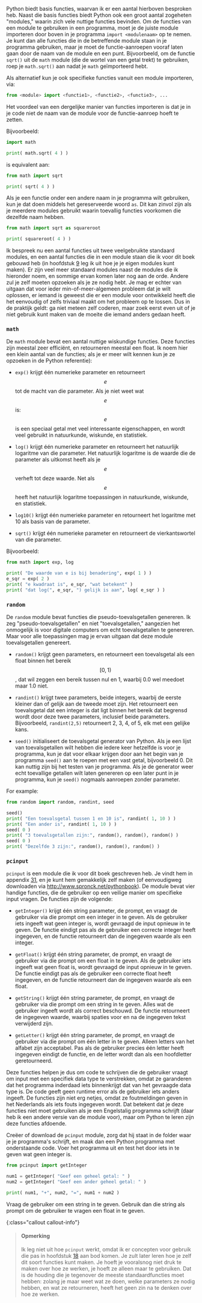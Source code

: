Python biedt basis functies, waarvan ik er een aantal hierboven
besproken heb. Naast die basis functies biedt Python ook een groot
aantal zogeheten "modules," waarin zich vele nuttige functies bevinden.
Om de functies van een module te gebruiken in een programma, moet je de
juiste module importeren door boven in je programma
`import <modulenaam>` op te nemen. Je kunt dan alle functies die in de
betreffende module staan in je programma gebruiken, maar je moet de
functie-aanroepen vooraf laten gaan door de naam van de module en een
punt. Bijvoorbeeld, om de functie `sqrt()` uit de `math` module (die de
wortel van een getal trekt) te gebruiken, roep je `math.sqrt()` aan
nadat je `math` geïmporteerd hebt.

Als alternatief kun je ook specifieke functies vanuit een module
importeren, via:  

```python
from <module> import <functie1>, <functie2>, <functie3>, ...
```
  
Het voordeel van een dergelijke manier van functies importeren is dat je
in je code niet de naam van de module voor de functie-aanroep hoeft te
zetten.

Bijvoorbeeld:

```python
import math

print( math.sqrt( 4 ) )
```

is equivalent aan:

```python
from math import sqrt

print( sqrt( 4 ) )
```

Als je een functie onder een andere naam in je programma wilt gebruiken,
kun je dat doen middels het gereserveerde woord `as`. Dit kan zinvol
zijn als je meerdere modules gebruikt waarin toevallig functies
voorkomen die dezelfde naam hebben.

```python
from math import sqrt as squareroot

print( squareroot( 4 ) )
```

Ik bespreek nu een aantal functies uit twee veelgebruikte standaard
modules, en een aantal functies die in een module staan die ik voor dit
boek gebouwd heb (in hoofdstuk
<a href="#ch:functions" data-reference-type="ref" data-reference="ch:functions">9</a>
leg ik uit hoe je je eigen modules kunt maken). Er zijn veel meer
standaard modules naast de modules die ik hieronder noem, en sommige
ervan komen later nog aan de orde. Andere zul je zelf moeten opzoeken
als je ze nodig hebt. Je mag er echter van uitgaan dat voor ieder
min-of-meer-algemeen probleem dat je wilt oplossen, er iemand is geweest
die er een module voor ontwikkeld heeft die het eenvoudig of zelfs
triviaal maakt om het probleem op te lossen. Dus in de praktijk geldt:
ga niet meteen zelf coderen, maar zoek eerst even uit of je niet gebruik
kunt maken van de moeite die iemand anders gedaan heeft.

### `math`

De `math` module bevat een aantal nuttige wiskundige functies. Deze
functies zijn meestal zeer efficiënt, en retourneren meestal een float.
Ik noem hier een klein aantal van de functies; als je er meer wilt
kennen kun je ze opzoeken in de Python referentie):

-   `exp()` krijgt één numerieke parameter en retourneert $$e$$ tot de
    macht van die parameter. Als je niet weet wat $$e$$ is: $$e$$ is een
    speciaal getal met veel interessante eigenschappen, en wordt veel
    gebruikt in natuurkunde, wiskunde, en statistiek.

-   `log()` krijgt één numerieke parameter en retourneert het natuurlijk
    logaritme van die parameter. Het natuurlijk logaritme is de waarde
    die de parameter als uitkomst heeft als je $$e$$ verheft tot deze
    waarde. Net als $$e$$ heeft het natuurlijk logaritme toepassingen in
    natuurkunde, wiskunde, en statistiek.

-   `log10()` krijgt één numerieke parameter en retourneert het
    logaritme met 10 als basis van de parameter.

-   `sqrt()` krijgt één numerieke parameter en retourneert de
    vierkantswortel van die parameter.

Bijvoorbeeld:

```python
from math import exp, log

print( "De waarde van e is bij benadering", exp( 1 ) )
e_sqr = exp( 2 )
print( "e kwadraat is", e_sqr, "wat betekent" )
print( "dat log(", e_sqr, ") gelijk is aan", log( e_sqr ) )
```

### `random`

De `random` module bevat functies die pseudo-toevalsgetallen genereren.
Ik zeg "pseudo-toevalsgetallen" en niet "toevalsgetallen," aangezien het
onmogelijk is voor digitale computers om echt toevalsgetallen te
genereren. Maar voor alle toepassingen mag je ervan uitgaan dat deze
module toevalsgetallen genereert.

-   `random()` krijgt geen parameters, en retourneert een toevalsgetal
    als een float binnen het bereik $$[0,1)$$, dat wil zeggen een bereik
    tussen nul en 1, waarbij 0.0 wel meedoet maar 1.0 niet.

-   `randint()` krijgt twee parameters, beide integers, waarbij de
    eerste kleiner dan of gelijk aan de tweede moet zijn. Het
    retourneert een toevalsgetal dat een integer is dat ligt binnen het
    bereik dat begrensd wordt door deze twee parameters, inclusief beide
    parameters. Bijvoorbeeld, `randint(2,5)` retourneert 2, 3, 4, of 5,
    elk met een gelijke kans.

-   `seed()` initialiseert de toevalsgetal generator van Python. Als je
    een lijst van toevalsgetallen wilt hebben die iedere keer hetzelfde
    is voor je programma, kun je dat voor elkaar krijgen door aan het
    begin van je programma `seed()` aan te roepen met een vast getal,
    bijvoorbeeld 0. Dit kan nuttig zijn bij het testen van je programma.
    Als je de generator weer echt toevallige getallen wilt laten
    genereren op een later punt in je programma, kun je `seed()`
    nogmaals aanroepen zonder parameter.

For example:

```python
from random import random, randint, seed

seed()
print( "Een toevalsgetal tussen 1 en 10 is", randint( 1, 10 ) )
print( "Een ander is", randint( 1, 10 ) )
seed( 0 )
print( "3 toevalsgetallen zijn:", random(), random(), random() )
seed( 0 )
print( "Dezelfde 3 zijn:", random(), random(), random() )
```

### `pcinput`

`pcinput` is een module die ik voor dit boek geschreven heb. Je vindt
hem in appendix
<a href="#ch:pcinput" data-reference-type="ref" data-reference="ch:pcinput">31</a>,
en je kunt hem gemakkelijk zelf maken (of eenvoudigweg downloaden via
<http://www.spronck.net/pythonbook>). De module bevat vier handige
functies, die de gebruiker op een veilige manier om specifieke input
vragen. De functies zijn de volgende:

-   `getInteger()` krijgt één string parameter, de prompt, en vraagt de
    gebruiker via die prompt om een integer in te geven. Als de
    gebruiker iets ingeeft wat geen integer is, wordt gevraagd de input
    opnieuw in te geven. De functie eindigt pas als de gebruiker een
    correcte integer heeft ingegeven, en de functie retourneert dan de
    ingegeven waarde als een integer.

-   `getFloat()` krijgt één string parameter, de prompt, en vraagt de
    gebruiker via die prompt om een float in te geven. Als de gebruiker
    iets ingeeft wat geen float is, wordt gevraagd de input opnieuw in
    te geven. De functie eindigt pas als de gebruiker een correcte float
    heeft ingegeven, en de functie retourneert dan de ingegeven waarde
    als een float.

-   `getString()` krijgt één string parameter, de prompt, en vraagt de
    gebruiker via die prompt om een string in te geven. Alles wat de
    gebruiker ingeeft wordt als correct beschouwd. De functie
    retourneert de ingegeven waarde, waarbij spaties voor en na de
    ingegeven tekst verwijderd zijn.

-   `getLetter()` krijgt één string parameter, de prompt, en vraagt de
    gebruiker via die prompt om één letter in te geven. Alleen letters
    van het alfabet zijn acceptabel. Pas als de gebruiker precies één
    letter heeft ingegeven eindigt de functie, en de letter wordt dan
    als een hoofdletter geretourneerd.

Deze functies helpen je dus om code te schrijven die de gebruiker vraagt
om input met een specifiek data type te verstrekken, omdat ze garanderen
dat het programma inderdaad iets binnenkrijgt dat van het gevraagde data
type is. De code geeft geen runtime error als de gebruiker iets anders
ingeeft. De functies zijn niet erg netjes, omdat ze foutmeldingen geven
in het Nederlands als iets fouts ingegeven wordt. Dat betekent dat je
deze functies niet moet gebruiken als je een Engelstalig programma
schrijft (daar heb ik een andere versie van de module voor), maar om
Python te leren zijn deze functies afdoende.

Creëer of download de `pcinput` module, zorg dat hij staat in de folder
waar je je programma's schrijft, en maak dan een Python programma met
onderstaande code. Voer het programma uit en test het door iets in te
geven wat geen integer is.

```python
from pcinput import getInteger

num1 = getInteger( "Geef een geheel getal: " )
num2 = getInteger( "Geef een ander geheel getal: " )

print( num1, "+", num2, "=", num1 + num2 )
```

Vraag de gebruiker om een string in te geven. Gebruik dan die string als
prompt om de gebruiker te vragen een float in te geven.

{:class="callout callout-info"}
> #### Opmerking
> Ik leg niet uit hoe `pcinput` werkt, omdat ik er concepten voor gebruik die pas in hoofdstuk <a href="#ch:exceptions" data-reference-type="ref" data-reference="ch:exceptions">18</a> aan bod komen. Je zult later leren hoe je zelf dit soort functies kunt maken. Je hoeft je vooralsnog niet druk te maken over hoe ze werken, je hoeft ze alleen maar te gebruiken. Dat is de houding die je tegenover de meeste standaardfuncties moet hebben: zolang je maar weet wat ze doen, welke parameters ze nodig hebben, en wat ze retourneren, heeft het geen zin na te denken over hoe ze werken.

